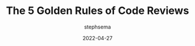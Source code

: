 ---
author: stephsema
date: 2022-04-27
permalink: false
publisher: thepracticaldev
tags:
  - code-reviews
  - processes
  - quality
target_url: https://dev.to/stephsema/the-5-golden-rules-of-code-reviews-5bg0
title: The 5 Golden Rules of Code Reviews
---